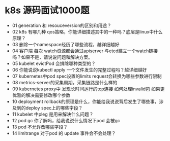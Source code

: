 # k8s 源码面试1000题

- 01 generation 和 resouceversion的区别和用途？
- 02 k8s 有哪几种 qos策略，你能详细描述其中的一种吗？底层是linux中什么原理？
- 03 删除一个namespace经历了哪些流程，越详细越好
- 04 客户端 每次 watch资源都会通过apiserver 与etcd建立一个watch链接吗？如果不是，请说说问题和解决方案。
- 05 kubelet evictPod 会排除哪种类型的？
- 06 你能说说kubectl apply 一个文件发生的完整过程吗？越详细越好
- 07 kubernetes中pod spec设置的limits request会转换为哪些参数进行限制
- 08 metrics-server的采集周期，采集链路是什么样的
- 09 kubernetes proxy中 发现长时间运行的tcp连接 如何处理invalid包 如果更优雅的解决需要修改哪个参数
- 10 deployment rollback的原理是什么，你能给我说说背后发生了哪些事，涉及到的deploy spec上的哪些字段？
- 11 kubelet 中pleg 是用来解决什么问题？
- 12 pod gc 你了解吗，给我说说什么情况下pod 会被gc
- 13 pod 不允许改哪些字段？
- 14 limitrange 对于pod 的 update 事件会不会处理？

